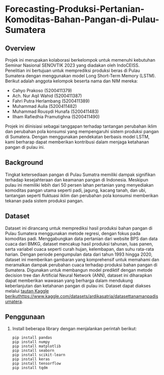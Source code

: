 # Forecasting-Produksi-Pertanian-Komoditas-Bahan-Pangan-di-Pulau-Sumatera
## Overview 
Projek ini merupakan kolaborasi berkelompok untuk memenuhi kebutuhan Seminar Nasional SENOVTIK 2023 yang diadakan oleh IndoCEISS. Penelitian ini bertujuan untuk memprediksi produksi beras di Pulau Sumatera dengan menggunakan model Long Short-Term Memory (LSTM). Berikut adalah anggota kelompok beserta nama dan NIM mereka:

- Cahyo Prakoso (5200411379)
- Ach. Nur Aqil Wahid (5200411387)
- Fahri Putra Herlambang (5200411389)
- Muhammad Aulia (5200411482)
- Muhammad Rousydi Hunafa (5200411483)
- Ilham Rafiedhia Pramutighna (5200411490)

Projek ini diinisiasi sebagai tanggapan terhadap tantangan perubahan iklim dan perubahan pola konsumsi yang mempengaruhi sistem produksi pangan di Sumatera. Dengan menggunakan pendekatan berbasis model LSTM, kami berharap dapat memberikan kontribusi dalam menjaga ketahanan pangan di pulau ini.

## Background
Tingkat ketersediaan pangan di Pulau Sumatra memiliki dampak signifikan terhadap kesejahteraan dan keamanan pangan di Indonesia. Meskipun pulau ini memiliki lebih dari 50 persen lahan pertanian yang menyediakan komoditas pangan utama seperti padi, jagung, kacang tanah, dan ubi, tantangan seperti fluktuasi iklim dan perubahan pola konsumsi memberikan tekanan pada sistem produksi pangan.

## Dataset
Dataset ini dirancang untuk memprediksi hasil produksi bahan pangan di Pulau Sumatera menggunakan metode regresi, dengan fokus pada komoditas padi. Menggabungkan data pertanian dari website BPS dan data cuaca dari BMKG, dataset mencakup hasil produksi tahunan, luas panen, serta variabel cuaca seperti curah hujan, kelembapan, dan suhu rata-rata harian. Dengan periode pengumpulan data dari tahun 1993 hingga 2020, dataset ini memberikan gambaran yang komprehensif untuk memahami dan meramalkan dampak perubahan cuaca terhadap produksi bahan pangan di Sumatera. Digunakan untuk membangun model prediktif dengan metode decision tree dan Artificial Neural Network (ANN), dataset ini diharapkan dapat memberikan wawasan yang berharga dalam mendukung keberlanjutan dan ketahanan pangan di pulau ini. Dataset dapat diakses melalui [tautan Kaggle berikut](https://www.kaggle.com/datasets/ardikasatria/datasettanamanpadisumatera)https://www.kaggle.com/datasets/ardikasatria/datasettanamanpadisumatera.

## Penggunaan
1. Install beberapa library dengan menjalankan perintah berikut:

   ```shell
   pip install pandas
   pip install numpy
   pip install matplotlib
   pip install seaborn
   pip install scikit-learn
   pip install keras
   pip install tensorflow
   pip install tqdm
